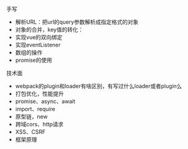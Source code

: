 手写

- 解析URL：把url的query参数解析成指定格式的对象
- 对象的合并，key值的转化：
- 实现vue的双向绑定
- 实现eventListener
- 数组的操作
- promise的使用


技术面

- webpack的plugin和loader有啥区别，有写过什么loader或者plugin么
- 打包优化，性能提升
- promise、async、await
- import、require
- 原型链，new
- 跨域cors、http请求
- XSS、CSRF
- 框架原理

